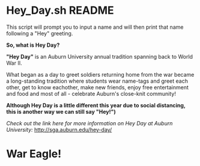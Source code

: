 # **Hey_Day.sh README**

This script will prompt you to input a name and will then print that name following a "Hey" greeting.

**So, what is Hey Day?**

**"Hey Day"** is an Auburn University annual tradition spanning back to World War II. 

What began as a day to greet soldiers returning home from the war became a long-standing tradition
where students wear name-tags and greet each other, get to know eachother, make new friends, 
enjoy free entertainment and food and most of all - celebrate Auburn's close-knit community!

**Although Hey Day is a little different this year due to social distancing, this is another way we can still say "Hey!")**

*Check out the link here for more information on Hey Day at Auburn University:* http://sga.auburn.edu/hey-day/

# War Eagle!








